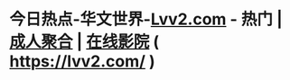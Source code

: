 # 今日热点-华文世界-[Lvv2.com](https://lvv2.com/) - 热门 | [成人聚合](https://lvv2.com/nsfw) | [在线影院](https://lvv2.com/mv) ( https://lvv2.com/ )
